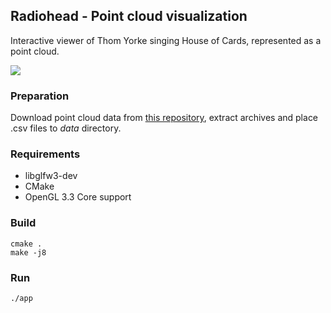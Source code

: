 ## Radiohead - Point cloud visualization

Interactive viewer of Thom Yorke singing House of Cards, represented as a point cloud.

![](https://i.imgur.com/WXu2YnW.png)

### Preparation

Download point cloud data from [this repository](https://github.com/dataarts/radiohead), extract archives and place .csv files to _data_ directory.

### Requirements

* libglfw3-dev
* CMake
* OpenGL 3.3 Core support

### Build

```
cmake .
make -j8
```

### Run

```
./app
```
